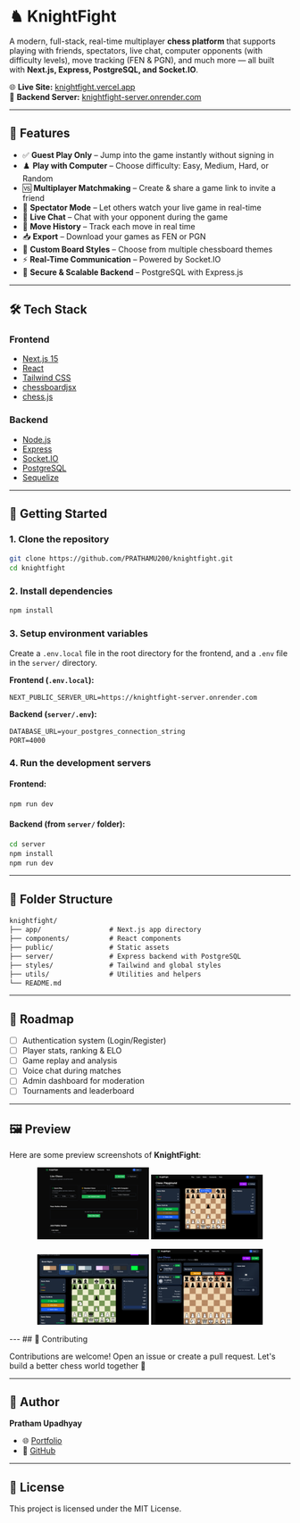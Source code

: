 # ♞ KnightFight

A modern, full-stack, real-time multiplayer **chess platform** that supports playing with friends, spectators, live chat, computer opponents (with difficulty levels), move tracking (FEN & PGN), and much more — all built with **Next.js, Express, PostgreSQL, and Socket.IO**.

🌐 **Live Site:** [knightfight.vercel.app](https://knightfight.vercel.app)  
📡 **Backend Server:** [knightfight-server.onrender.com](https://knightfight-server.onrender.com)

---

## 🎯 Features

- ✅ **Guest Play Only** – Jump into the game instantly without signing in
- ♟️ **Play with Computer** – Choose difficulty: Easy, Medium, Hard, or Random
- 🆚 **Multiplayer Matchmaking** – Create & share a game link to invite a friend
- 👀 **Spectator Mode** – Let others watch your live game in real-time
- 💬 **Live Chat** – Chat with your opponent during the game
- 📜 **Move History** – Track each move in real time
- 📥 **Export** – Download your games as FEN or PGN
- 🧩 **Custom Board Styles** – Choose from multiple chessboard themes
- ⚡ **Real-Time Communication** – Powered by Socket.IO
- 🔐 **Secure & Scalable Backend** – PostgreSQL with Express.js

---

## 🛠️ Tech Stack

### Frontend

- [Next.js 15](https://nextjs.org/)
- [React](https://reactjs.org/)
- [Tailwind CSS](https://tailwindcss.com/)
- [chessboardjsx](https://github.com/willb335/chessboardjsx)
- [chess.js](https://github.com/jhlywa/chess.js)

### Backend

- [Node.js](https://nodejs.org/)
- [Express](https://expressjs.com/)
- [Socket.IO](https://socket.io/)
- [PostgreSQL](https://www.postgresql.org/)
- [Sequelize](https://sequelize.org/)

---

## 🚀 Getting Started

### 1. Clone the repository

```bash
git clone https://github.com/PRATHAMU200/knightfight.git
cd knightfight
```

### 2. Install dependencies

```bash
npm install
```

### 3. Setup environment variables

Create a `.env.local` file in the root directory for the frontend, and a `.env` file in the `server/` directory.

**Frontend (`.env.local`):**

```env
NEXT_PUBLIC_SERVER_URL=https://knightfight-server.onrender.com
```

**Backend (`server/.env`):**

```env
DATABASE_URL=your_postgres_connection_string
PORT=4000
```

### 4. Run the development servers

#### Frontend:

```bash
npm run dev
```

#### Backend (from `server/` folder):

```bash
cd server
npm install
npm run dev
```

---

## 📁 Folder Structure

```
knightfight/
├── app/                 # Next.js app directory
├── components/          # React components
├── public/              # Static assets
├── server/              # Express backend with PostgreSQL
├── styles/              # Tailwind and global styles
├── utils/               # Utilities and helpers
└── README.md
```

---

## 📌 Roadmap

- [ ] Authentication system (Login/Register)
- [ ] Player stats, ranking & ELO
- [ ] Game replay and analysis
- [ ] Voice chat during matches
- [ ] Admin dashboard for moderation
- [ ] Tournaments and leaderboard

---

## 🖼️ Preview

Here are some preview screenshots of **KnightFight**:

<p align="center">
  <img src="./assets/preview1.png" width="200" alt="Preview 1"/>
  <img src="./assets/preview2.png" width="200" alt="Preview 2"/>
</p>
<p align="center">
  <img src="./assets/preview3.png" width="200" alt="Preview 3"/>
  <img src="./assets/preview4.png" width="200" alt="Preview 4"/>
</p>
---
## 🤝 Contributing

Contributions are welcome! Open an issue or create a pull request. Let's build a better chess world together 🧠

---

## 👤 Author

**Pratham Upadhyay**

- 🌐 [Portfolio](https://iampratham.vercel.app)
- 🐙 [GitHub](https://github.com/prathamu200)

---

## 📄 License

This project is licensed under the MIT License.

